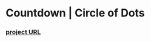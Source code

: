 <h1>Countdown | Circle of Dots</h1>
<h3><a href="https://yazaar.github.io/Web-Functionalities/countdowns/Circle%20of%20Dots/">project URL</a></h3>

